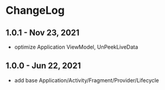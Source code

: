 # ChangeLog

## 1.0.1 - Nov 23, 2021

- optimize Application ViewModel, UnPeekLiveData

## 1.0.0 - Jun 22, 2021

- add base Application/Activity/Fragment/Provider/Lifecycle
